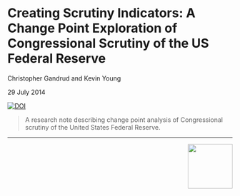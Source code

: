Creating Scrutiny Indicators: A Change Point Exploration of Congressional Scrutiny of the US Federal Reserve
==================

Christopher Gandrud and Kevin Young

29 July 2014

[![DOI](https://zenodo.org/badge/doi/10.5281/zenodo.11079.png)](http://dx.doi.org/10.5281/zenodo.11079)

> A research note describing change point analysis of Congressional scrutiny of
the United States Federal Reserve.

---

[<img src="http://media.tumblr.com/023c285c14ef01953d3b67ffe789004d/tumblr_inline_mor1uu2OOZ1qz4rgp.png" height = "100" align="right" />](http://nadrosia.tumblr.com/post/53520500877/made-in-berlin-badge-update)
